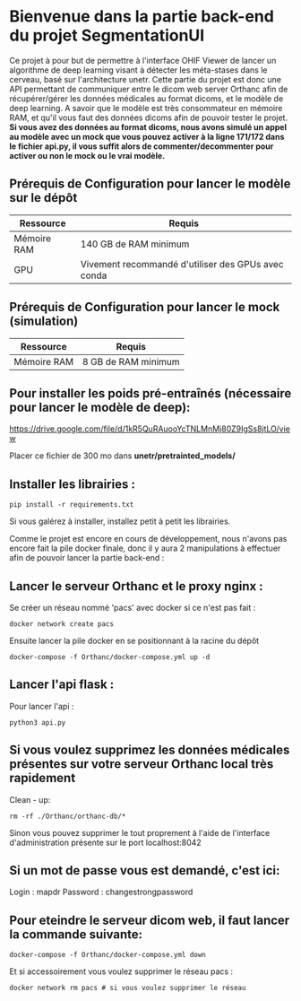 # Bienvenue dans la partie back-end du projet SegmentationUI

Ce projet à pour but de permettre à l'interface OHIF Viewer de lancer un algorithme de deep learning visant à détecter les méta-stases dans le cerveau, basé sur l'architecture unetr. Cette partie du projet est donc une API permettant de communiquer entre le dicom web server Orthanc afin de récupérer/gérer les données médicales au format dicoms, et le modèle de deep learning. A savoir que le modèle est très consommateur en mémoire RAM, et qu'il vous faut des données dicoms afin de pouvoir tester le projet. **Si vous avez des données au format dicoms, nous avons simulé un appel au modèle avec un mock que vous pouvez activer à la ligne 171/172 dans le fichier api.py, il vous suffit alors de commenter/decommenter pour activer ou non le mock ou le vrai modèle.**

## Prérequis de Configuration pour lancer le modèle sur le dépôt

| Ressource              | Requis                                                  |
|------------------------|---------------------------------------------------------|
| Mémoire RAM            | 140 GB de RAM minimum                                          |
| GPU                    | Vivement recommandé d'utiliser des GPUs avec conda               |

## Prérequis de Configuration pour lancer le mock (simulation)

| Ressource              | Requis                                                  |
|------------------------|---------------------------------------------------------|
| Mémoire RAM            | 8 GB de RAM minimum                                          |


## Pour installer les poids pré-entraînés (nécessaire pour lancer le modèle de deep):

https://drive.google.com/file/d/1kR5QuRAuooYcTNLMnMj80Z9IgSs8jtLO/view

Placer ce fichier de 300 mo dans **unetr/pretrainted_models/**


## Installer les librairies :
```
pip install -r requirements.txt
```
Si vous galérez à installer, installez petit à petit les librairies.


Comme le projet est encore en cours de développement, nous n'avons pas encore fait la pile docker finale, donc il y aura 2 manipulations à effectuer afin de pouvoir lancer la partie back-end :

## Lancer le serveur Orthanc et le proxy nginx :

Se créer un réseau nommé 'pacs' avec docker si ce n'est pas fait : 

```
docker network create pacs
```

Ensuite lancer la pile docker en se positionnant à la racine du dépôt
```
docker-compose -f Orthanc/docker-compose.yml up -d
```

## Lancer l'api flask :
Pour lancer l'api : 

```
python3 api.py
```

## Si vous voulez supprimez les données médicales présentes sur votre serveur Orthanc local très rapidement
Clean - up:

```
rm -rf ./Orthanc/orthanc-db/*
```

Sinon vous pouvez supprimer le tout proprement à l'aide de l'interface d'administration présente sur le port localhost:8042

## Si un mot de passe vous est demandé, c'est ici:
Login : mapdr Password : changestrongpassword

## Pour eteindre le serveur dicom web, il faut lancer la commande suivante:

```
docker-compose -f Orthanc/docker-compose.yml down
```

Et si accessoirement vous voulez supprimer le réseau pacs : 

```
docker network rm pacs # si vous voulez supprimer le réseau
```
